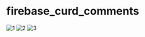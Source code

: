 # firebase_curd_comments

![1](https://user-images.githubusercontent.com/71869511/165093711-2ad3b1f6-b825-47d4-b6e9-23cf4c6612d8.png)
![2](https://user-images.githubusercontent.com/71869511/165093719-c3fc3b1b-2d23-4e1b-80a6-d2ee7cf699a7.png)
![3](https://user-images.githubusercontent.com/71869511/165093723-6b6ffec0-f216-4c6c-98a3-0d7bfe9d20d3.png)
